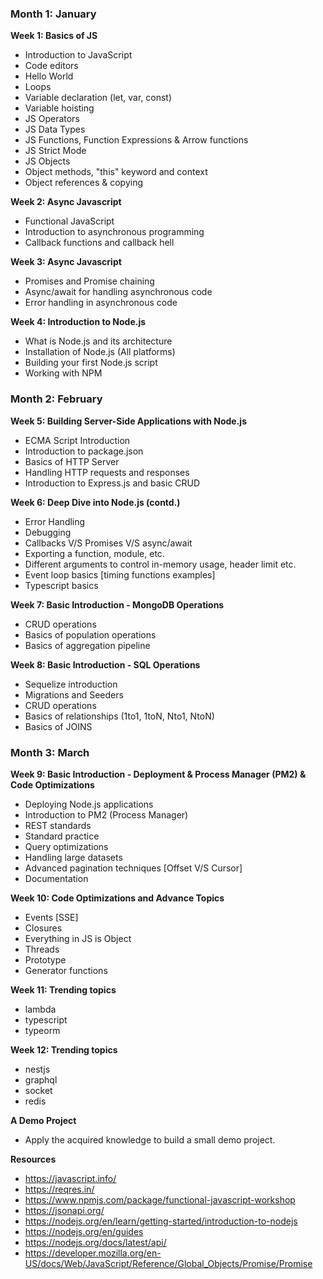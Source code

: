 ### Month 1: January

**Week 1: Basics of JS**
-   Introduction to JavaScript
-   Code editors
-   Hello World
-   Loops
-   Variable declaration (let, var, const)
-   Variable hoisting
-   JS Operators
-   JS Data Types
-   JS Functions, Function Expressions & Arrow functions
-   JS Strict Mode
-   JS Objects
-   Object methods, "this" keyword and context
-   Object references & copying

**Week 2: Async Javascript**
-   Functional JavaScript
-   Introduction to asynchronous programming
-   Callback functions and callback hell

**Week 3: Async Javascript**
-   Promises and Promise chaining
-   Async/await for handling asynchronous code
-   Error handling in asynchronous code

**Week 4: Introduction to Node.js**
-   What is Node.js and its architecture
-   Installation of Node.js (All platforms)
-   Building your first Node.js script
-   Working with NPM

### Month 2: February

**Week 5: Building Server-Side Applications with Node.js**
-   ECMA Script Introduction
-   Introduction to package.json
-   Basics of HTTP Server
-   Handling HTTP requests and responses
-   Introduction to Express.js and basic CRUD

**Week 6: Deep Dive into Node.js (contd.)**
-   Error Handling
-   Debugging
-   Callbacks V/S Promises V/S async/await
-   Exporting a function, module, etc.
-   Different arguments to control in-memory usage, header limit etc.
-   Event loop basics [timing functions examples]
-   Typescript basics

**Week 7: Basic Introduction - MongoDB Operations**
-   CRUD operations
-   Basics of population operations
-   Basics of aggregation pipeline

**Week 8: Basic Introduction - SQL Operations**
-   Sequelize introduction
-   Migrations and Seeders
-   CRUD operations
-   Basics of relationships (1to1, 1toN, Nto1, NtoN)
-   Basics of JOINS

### Month 3: March

**Week 9: Basic Introduction - Deployment & Process Manager (PM2) & Code Optimizations**
-   Deploying Node.js applications
-   Introduction to PM2 (Process Manager)
-   REST standards
-   Standard practice
-   Query optimizations
-   Handling large datasets
-   Advanced pagination techniques [Offset V/S Cursor]
-   Documentation

**Week 10: Code Optimizations and Advance Topics**
-   Events [SSE]
-   Closures
-   Everything in JS is Object
-   Threads
-   Prototype
-   Generator functions

**Week 11: Trending topics**
-   lambda
-   typescript
-   typeorm

**Week 12: Trending topics**
-   nestjs
-   graphql
-   socket
-   redis

**A Demo Project**

-   Apply the acquired knowledge to build a small demo project.

**Resources**

-   https://javascript.info/
-   https://reqres.in/
-   https://www.npmjs.com/package/functional-javascript-workshop
-   https://jsonapi.org/
-   https://nodejs.org/en/learn/getting-started/introduction-to-nodejs
-   https://nodejs.org/en/guides
-   https://nodejs.org/docs/latest/api/
-   https://developer.mozilla.org/en-US/docs/Web/JavaScript/Reference/Global_Objects/Promise/Promise